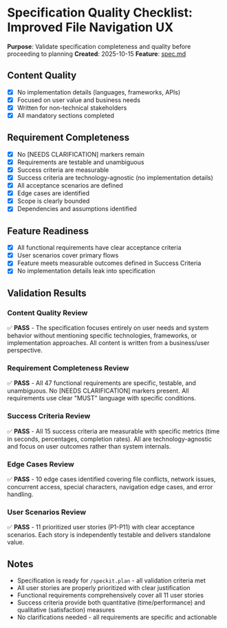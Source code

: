 # Specification Quality Checklist: Improved File Navigation UX

**Purpose**: Validate specification completeness and quality before proceeding to planning
**Created**: 2025-10-15
**Feature**: [spec.md](../spec.md)

## Content Quality

- [x] No implementation details (languages, frameworks, APIs)
- [x] Focused on user value and business needs
- [x] Written for non-technical stakeholders
- [x] All mandatory sections completed

## Requirement Completeness

- [x] No [NEEDS CLARIFICATION] markers remain
- [x] Requirements are testable and unambiguous
- [x] Success criteria are measurable
- [x] Success criteria are technology-agnostic (no implementation details)
- [x] All acceptance scenarios are defined
- [x] Edge cases are identified
- [x] Scope is clearly bounded
- [x] Dependencies and assumptions identified

## Feature Readiness

- [x] All functional requirements have clear acceptance criteria
- [x] User scenarios cover primary flows
- [x] Feature meets measurable outcomes defined in Success Criteria
- [x] No implementation details leak into specification

## Validation Results

### Content Quality Review
✅ **PASS** - The specification focuses entirely on user needs and system behavior without mentioning specific technologies, frameworks, or implementation approaches. All content is written from a business/user perspective.

### Requirement Completeness Review
✅ **PASS** - All 47 functional requirements are specific, testable, and unambiguous. No [NEEDS CLARIFICATION] markers present. All requirements use clear "MUST" language with specific conditions.

### Success Criteria Review
✅ **PASS** - All 15 success criteria are measurable with specific metrics (time in seconds, percentages, completion rates). All are technology-agnostic and focus on user outcomes rather than system internals.

### Edge Cases Review
✅ **PASS** - 10 edge cases identified covering file conflicts, network issues, concurrent access, special characters, navigation edge cases, and error handling.

### User Scenarios Review
✅ **PASS** - 11 prioritized user stories (P1-P11) with clear acceptance scenarios. Each story is independently testable and delivers standalone value.

## Notes

- Specification is ready for `/speckit.plan` - all validation criteria met
- All user stories are properly prioritized with clear justification
- Functional requirements comprehensively cover all 11 user stories
- Success criteria provide both quantitative (time/performance) and qualitative (satisfaction) measures
- No clarifications needed - all requirements are specific and actionable
